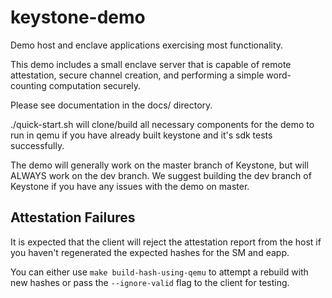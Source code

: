 # keystone-demo
Demo host and enclave applications exercising most functionality.

This demo includes a small enclave server that is capable of remote
attestation, secure channel creation, and performing a simple
word-counting computation securely.

Please see documentation in the docs/ directory.

./quick-start.sh will clone/build all necessary components for the
demo to run in qemu if you have already built keystone and it's sdk
tests successfully.

The demo will generally work on the master branch of Keystone, but
will ALWAYS work on the dev branch. We suggest building the dev branch
of Keystone if you have any issues with the demo on master.

## Attestation Failures

It is expected that the client will reject the attestation report from
the host if you haven't regenerated the expected hashes for the SM and
eapp.

You can either use `make build-hash-using-qemu` to attempt a rebuild
with new hashes or pass the `--ignore-valid` flag to the client for
testing.
